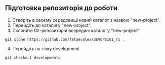 ## Підготовка репозиторія до роботи
1. Створіть в своєму середовищі новий каталог з назвою "new-project".
2. Перейдіть до каталогу "new-project".
3. Склонйте  Git-репозиторій всередині каталогу "new-project"
```
git clone https://github.com/fataevalex/DEVOPS101_r1 .
```
4. Перейдіть на гілку development
```
git checkout developments
```

    
